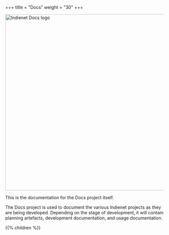+++
title = "Docs"
weight = "30"
+++

<img src='/images/Docs@3x.png' alt='Indienet Docs logo' style='width: 14vmax; margin-top: 0;'>

This is the documentation for the Docs project itself.

The Docs project is used to document the various Indienet projects as they are being developed. Depending on the stage of development, it will contain planning artefacts, development documentation, and usage documentation.

{{% children  %}}
